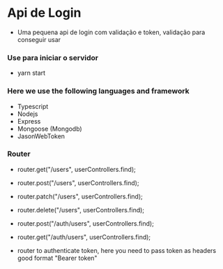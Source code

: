 # Api de Login

- Uma pequena api de login com validação e token, validação para conseguir usar

### Use para iniciar o servidor

- yarn start

### Here we use the following languages and framework

- Typescript
- Nodejs
- Express
- Mongoose (Mongodb)
- JasonWebToken

### Router

- router.get("/users", userControllers.find); <!-- view all registered users -->
- router.post("/users", userControllers.find); <!-- register user -->
- router.patch("/users", userControllers.find); <!-- uptade user -->
- router.delete("/users", userControllers.find); <!-- delete user -->
- router.post("/auth/users", userControllers.find); <!-- login user -->

- router.get("/auth/users", userControllers.find);

- router to authenticate token, here you need to pass token as headers good format "Bearer token"

<!-- ex: "Bearer eyJhbGciOiJIUzI1NiIsInR5cCI6IkpXVCJ9.eyJpZCI6IjY0MjFlM2RhYTdlMjE0NGViNWE4NjdiMSIsIm5hbWUiOiJMZW56byIsImlhdCI6MTY3OTk0MjYzNSwiZXhwIjoxNjc5OTcxNDM1fQ.WH5DOiH5wCSrOBPWYtQYrZuffGu9LdSMHyv4" -->

